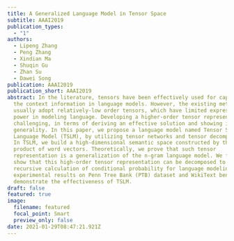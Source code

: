 ```yaml
---
title: A Generalized Language Model in Tensor Space
subtitle: AAAI2019
publication_types:
  - "1"
authors:
  - Lipeng Zhang
  - Peng Zhang
  - Xindian Ma
  - Shuqin Gu
  - Zhan Su
  - Dawei Song
publication: AAAI2019
publication_short: AAAI2019
abstract: In the literature, tensors have been effectively used for capturing
  the context information in language models. However, the existing methods
  usually adopt relatively-low order tensors, which have limited expressive
  power in modeling language. Developing a higher-order tensor representation is
  challenging, in terms of deriving an effective solution and showing its
  generality. In this paper, we propose a language model named Tensor Space
  Language Model (TSLM), by utilizing tensor networks and tensor decomposition.
  In TSLM, we build a high-dimensional semantic space constructed by the tensor
  product of word vectors. Theoretically, we prove that such tensor
  representation is a generalization of the n-gram language model. We further
  show that this high-order tensor representation can be decomposed to a
  recursive calculation of conditional probability for language modeling. The
  experimental results on Penn Tree Bank (PTB) dataset and WikiText benchmark
  demonstrate the effectiveness of TSLM.
draft: false
featured: true
image:
  filename: featured
  focal_point: Smart
  preview_only: false
date: 2021-01-29T08:47:21.921Z
---
```

